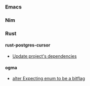 ### Emacs

### Nim

### Rust

#### rust-postgres-cursor

- [Update project's dependencies](https://github.com/jwilm/rust-postgres-cursor/commit/0ac6b115f002d6beedbf8ee8031bbb1f34db9036)

#### ogma

- [alter Expecting enum to be a bitflag](https://github.com/kdr-aus/ogma/pull/169)
